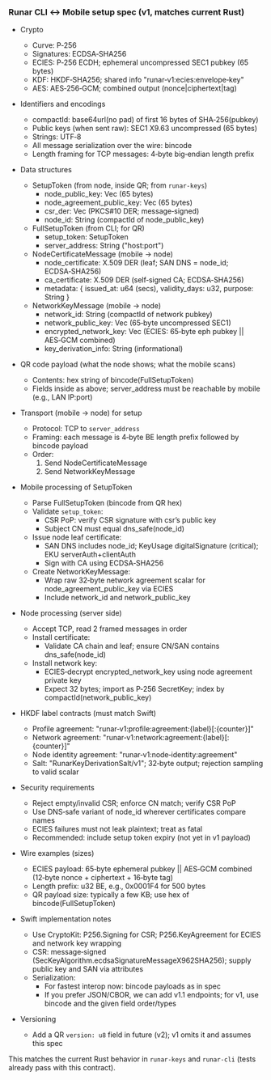 ### Runar CLI ↔ Mobile setup spec (v1, matches current Rust)

- Crypto
  - Curve: P‑256
  - Signatures: ECDSA‑SHA256
  - ECIES: P‑256 ECDH; ephemeral uncompressed SEC1 pubkey (65 bytes)
  - KDF: HKDF‑SHA256; shared info "runar‑v1:ecies:envelope‑key"
  - AES: AES‑256‑GCM; combined output (nonce|ciphertext|tag)

- Identifiers and encodings
  - compactId: base64url(no pad) of first 16 bytes of SHA‑256(pubkey)
  - Public keys (when sent raw): SEC1 X9.63 uncompressed (65 bytes)
  - Strings: UTF‑8
  - All message serialization over the wire: bincode
  - Length framing for TCP messages: 4‑byte big‑endian length prefix

- Data structures
  - SetupToken (from node, inside QR; from `runar-keys`)
    - node_public_key: Vec<u8> (65 bytes)
    - node_agreement_public_key: Vec<u8> (65 bytes)
    - csr_der: Vec<u8> (PKCS#10 DER; message‑signed)
    - node_id: String (compactId of node_public_key)
  - FullSetupToken (from CLI; for QR)
    - setup_token: SetupToken
    - server_address: String ("host:port")
  - NodeCertificateMessage (mobile → node)
    - node_certificate: X.509 DER (leaf; SAN DNS = node_id; ECDSA‑SHA256)
    - ca_certificate: X.509 DER (self‑signed CA; ECDSA‑SHA256)
    - metadata: { issued_at: u64 (secs), validity_days: u32, purpose: String }
  - NetworkKeyMessage (mobile → node)
    - network_id: String (compactId of network pubkey)
    - network_public_key: Vec<u8> (65‑byte uncompressed SEC1)
    - encrypted_network_key: Vec<u8> (ECIES: 65‑byte eph pubkey || AES‑GCM combined)
    - key_derivation_info: String (informational)

- QR code payload (what the node shows; what the mobile scans)
  - Contents: hex string of bincode(FullSetupToken)
  - Fields inside as above; server_address must be reachable by mobile (e.g., LAN IP:port)

- Transport (mobile → node) for setup
  - Protocol: TCP to `server_address`
  - Framing: each message is 4‑byte BE length prefix followed by bincode payload
  - Order:
    1) Send NodeCertificateMessage
    2) Send NetworkKeyMessage

- Mobile processing of SetupToken
  - Parse FullSetupToken (bincode from QR hex)
  - Validate `setup_token`:
    - CSR PoP: verify CSR signature with csr’s public key
    - Subject CN must equal dns_safe(node_id)
  - Issue node leaf certificate:
    - SAN DNS includes node_id; KeyUsage digitalSignature (critical); EKU serverAuth+clientAuth
    - Sign with CA using ECDSA‑SHA256
  - Create NetworkKeyMessage:
    - Wrap raw 32‑byte network agreement scalar for node_agreement_public_key via ECIES
    - Include network_id and network_public_key

- Node processing (server side)
  - Accept TCP, read 2 framed messages in order
  - Install certificate:
    - Validate CA chain and leaf; ensure CN/SAN contains dns_safe(node_id)
  - Install network key:
    - ECIES‑decrypt encrypted_network_key using node agreement private key
    - Expect 32 bytes; import as P‑256 SecretKey; index by compactId(network_public_key)

- HKDF label contracts (must match Swift)
  - Profile agreement: "runar‑v1:profile:agreement:{label}[:{counter}]"
  - Network agreement: "runar‑v1:network:agreement:{label}[:{counter}]"
  - Node identity agreement: "runar‑v1:node‑identity:agreement"
  - Salt: "RunarKeyDerivationSalt/v1"; 32‑byte output; rejection sampling to valid scalar

- Security requirements
  - Reject empty/invalid CSR; enforce CN match; verify CSR PoP
  - Use DNS‑safe variant of node_id wherever certificates compare names
  - ECIES failures must not leak plaintext; treat as fatal
  - Recommended: include setup token expiry (not yet in v1 payload)

- Wire examples (sizes)
  - ECIES payload: 65‑byte ephemeral pubkey || AES‑GCM combined (12‑byte nonce + ciphertext + 16‑byte tag)
  - Length prefix: u32 BE, e.g., 0x0001F4 for 500 bytes
  - QR payload size: typically a few KB; use hex of bincode(FullSetupToken)

- Swift implementation notes
  - Use CryptoKit: P256.Signing for CSR; P256.KeyAgreement for ECIES and network key wrapping
  - CSR: message‑signed (SecKeyAlgorithm.ecdsaSignatureMessageX962SHA256); supply public key and SAN via attributes
  - Serialization:
    - For fastest interop now: bincode payloads as in spec
    - If you prefer JSON/CBOR, we can add v1.1 endpoints; for v1, use bincode and the given field order/types

- Versioning
  - Add a QR `version: u8` field in future (v2); v1 omits it and assumes this spec

This matches the current Rust behavior in `runar-keys` and `runar-cli` (tests already pass with this contract).